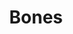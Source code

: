 ---
layout: item
title: Bones
item-id: 3187
datatable: true
id: 3187
name: "Bones"
members: true
lowalch: 0
highalch: 0
examine: "They seem to shake slightly... It might be a good idea to bury them."
monsters:
  - id: 5237
    name: "Skeleton"
    members: true
    combat_level: 142
    wiki_url: "https://oldschool.runescape.wiki/w/Skeleton_(Ape_Atoll)"
    drops:
      - quantity: "1"
        rarity: 1
        drop_requirements: null
---